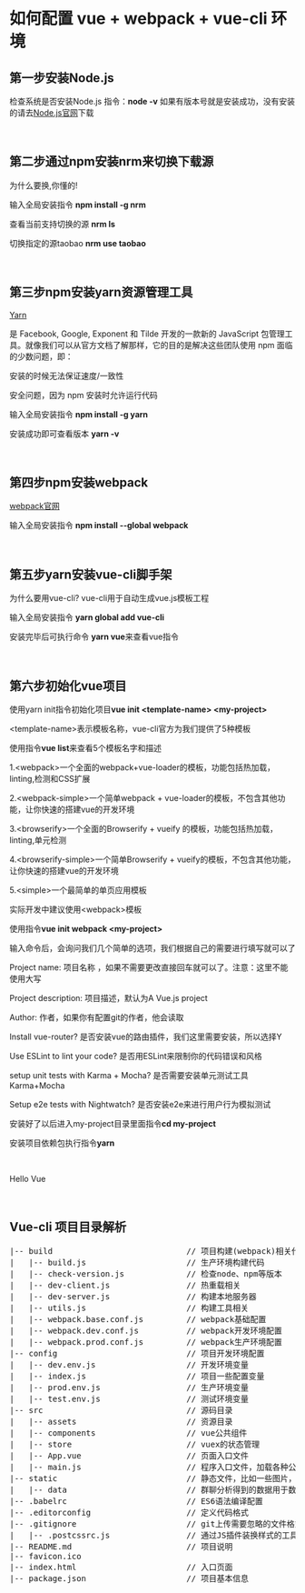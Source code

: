 # 如何配置 vue + webpack + vue-cli 环境

<h2>第一步安装Node.js</h2>
<p>检查系统是否安装Node.js 指令：<strong>node -v</strong> 如果有版本号就是安装成功，没有安装的请去<a href="https://nodejs.org/en/download/" target="_blank">Node.js官网</a>下载</p>
<br>
<h2>第二步通过npm安装nrm来切换下载源</h2>
<p>为什么要换,你懂的!</p>
<p>输入全局安装指令 <strong>npm install -g nrm</strong></p>
<p>查看当前支持切换的源 <strong>nrm ls</strong> </p>
<p>切换指定的源taobao <strong>nrm use taobao </strong></p>
<br>
<h2>第三步npm安装yarn资源管理工具</h2>
<p><p><a href="https://yarn.bootcss.com/" target="_black" >Yarn</a></p> 是 Facebook, Google, Exponent 和 Tilde 开发的一款新的 JavaScript 包管理工具。就像我们可以从官方文档了解那样，它的目的是解决这些团队使用 npm 面临的少数问题，即：</p>
<p>安装的时候无法保证速度/一致性</p>
<p>安全问题，因为 npm 安装时允许运行代码</p>
<p>输入全局安装指令 <strong>npm install -g yarn</strong></p>
<p>安装成功即可查看版本 <strong>yarn -v</strong> </p>
<br>
<h2>第四步npm安装webpack</h2>
<p><a href="https://doc.webpack-china.org/guides/get-started/" target="_black" >webpack官网</a></p>
<p>输入全局安装指令 <strong>npm install --global webpack</strong></p>
<br>
<h2>第五步yarn安装vue-cli脚手架</h2>
<p>为什么要用vue-cli? vue-cli用于自动生成vue.js模板工程</p>
<p>输入全局安装指令 <strong>yarn global add vue-cli</strong></p>
<p>安装完毕后可执行命令 <strong>yarn vue</strong>来查看vue指令</p>
<br>
<h2>第六步初始化vue项目</h2>
<p>使用yarn init指令初始化项目<strong>vue init &lt;template-name&gt; &lt;my-project&gt;</strong></p>
<p>&lt;template-name&gt;表示模板名称，vue-cli官方为我们提供了5种模板</p>
<p>使用指令<strong>vue list</strong>来查看5个模板名字和描述</p>
<p>1.&lt;webpack&gt;一个全面的webpack+vue-loader的模板，功能包括热加载，linting,检测和CSS扩展</p>
<p>2.&lt;webpack-simple&gt;一个简单webpack + vue-loader的模板，不包含其他功能，让你快速的搭建vue的开发环境</p>
<p>3.&lt;browserify&gt;一个全面的Browserify + vueify 的模板，功能包括热加载，linting,单元检测</p>
<p>4.&lt;browserify-simple&gt;一个简单Browserify + vueify的模板，不包含其他功能，让你快速的搭建vue的开发环境</p>
<p>5.&lt;simple&gt;一个最简单的单页应用模板</p>
<p>实际开发中建议使用&lt;webpack&gt;模板</p>
<p>使用指令<strong>vue init webpack &lt;my-project&gt;</strong></p>
<p>输入命令后，会询问我们几个简单的选项，我们根据自己的需要进行填写就可以了</p>
<p>Project name: 项目名称 ，如果不需要更改直接回车就可以了。注意：这里不能使用大写</p>
<p>Project description: 项目描述，默认为A Vue.js project</p>
<p>Author: 作者，如果你有配置git的作者，他会读取</p>
<p>Install vue-router? 是否安装vue的路由插件，我们这里需要安装，所以选择Y</p>
<p>Use ESLint to lint your code? 是否用ESLint来限制你的代码错误和风格</p>
<p>setup unit tests with  Karma + Mocha? 是否需要安装单元测试工具Karma+Mocha</p>
<p>Setup e2e tests with Nightwatch? 是否安装e2e来进行用户行为模拟测试</p>
<p>安装好了以后进入my-project目录里面指令<strong>cd my-project</strong></p>
<p>安装项目依赖包执行指令<strong>yarn</strong></p>
<br>
<p>Hello Vue</p>
<br>
<h2>Vue-cli 项目目录解析</h2>
<pre>
|-- build                            // 项目构建(webpack)相关代码
|   |-- build.js                     // 生产环境构建代码
|   |-- check-version.js             // 检查node、npm等版本
|   |-- dev-client.js                // 热重载相关
|   |-- dev-server.js                // 构建本地服务器
|   |-- utils.js                     // 构建工具相关
|   |-- webpack.base.conf.js         // webpack基础配置
|   |-- webpack.dev.conf.js          // webpack开发环境配置
|   |-- webpack.prod.conf.js         // webpack生产环境配置
|-- config                           // 项目开发环境配置
|   |-- dev.env.js                   // 开发环境变量
|   |-- index.js                     // 项目一些配置变量
|   |-- prod.env.js                  // 生产环境变量
|   |-- test.env.js                  // 测试环境变量
|-- src                              // 源码目录
|   |-- assets                       // 资源目录 
|   |-- components                   // vue公共组件
|   |-- store                        // vuex的状态管理
|   |-- App.vue                      // 页面入口文件
|   |-- main.js                      // 程序入口文件，加载各种公共组件
|-- static                           // 静态文件，比如一些图片，json数据等
|   |-- data                         // 群聊分析得到的数据用于数据可视化
|-- .babelrc                         // ES6语法编译配置
|-- .editorconfig                    // 定义代码格式
|-- .gitignore                       // git上传需要忽略的文件格式
|   |-- .postcssrc.js                // 通过JS插件装换样式的工具 
|-- README.md                        // 项目说明
|-- favicon.ico 
|-- index.html                       // 入口页面
|-- package.json                     // 项目基本信息
</pre>
